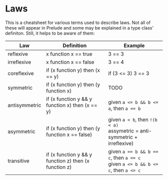 # Laws

This is a cheatsheet for various terms used to describe laws. Not all of these will appear in Prelude and some may be explained in a type class' definiton. Still, it helps to be aware of them:

| Law | Definition | Example |
| - | - | - |
| reflexive | x function x == true | 3 == 3
| irreflexive | x function x == false | 3 == 4
| coreflexive | if (x function y) then (x == y) | if (3 <= 3) 3 == 3
| symmetric | if (x function y) then (y function x) | TODO
| antisymmetric | if (x function y && y function x) then (x == y) | given `a <= b && b <= a`, then `a == b`
| asymmetric | if (x function y) then (y function x == false) | given `a < b`, then `!(b < a)`<br>assymetric = anti-symmetric + irreflexive)
| transitive | if (x function y && y function z) then (x function z) | given `a == b && b == c`, then `a == c` <br> given `a <= b && b <= c`, then `a <= c`
